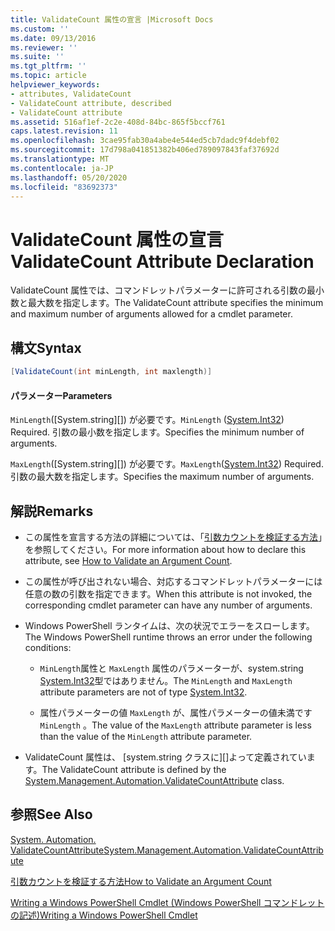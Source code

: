 ```yaml
---
title: ValidateCount 属性の宣言 |Microsoft Docs
ms.custom: ''
ms.date: 09/13/2016
ms.reviewer: ''
ms.suite: ''
ms.tgt_pltfrm: ''
ms.topic: article
helpviewer_keywords:
- attributes, ValidateCount
- ValidateCount attribute, described
- ValidateCount attribute
ms.assetid: 516af1ef-2c2e-408d-84bc-865f5bccf761
caps.latest.revision: 11
ms.openlocfilehash: 3cae95fab30a4abe4e544ed5cb7dadc9f4debf02
ms.sourcegitcommit: 17d798a041851382b406ed789097843faf37692d
ms.translationtype: MT
ms.contentlocale: ja-JP
ms.lasthandoff: 05/20/2020
ms.locfileid: "83692373"
---
```

# <a name="validatecount-attribute-declaration"></a><span data-ttu-id="08cfe-102">ValidateCount 属性の宣言</span><span class="sxs-lookup"><span data-stu-id="08cfe-102">ValidateCount Attribute Declaration</span></span>

<span data-ttu-id="08cfe-103">ValidateCount 属性では、コマンドレットパラメーターに許可される引数の最小数と最大数を指定します。</span><span class="sxs-lookup"><span data-stu-id="08cfe-103">The ValidateCount attribute specifies the minimum and maximum number of arguments allowed for a cmdlet parameter.</span></span>

## <a name="syntax"></a><span data-ttu-id="08cfe-104">構文</span><span class="sxs-lookup"><span data-stu-id="08cfe-104">Syntax</span></span>

```csharp
[ValidateCount(int minLength, int maxlength)]
```

#### <a name="parameters"></a><span data-ttu-id="08cfe-105">パラメーター</span><span class="sxs-lookup"><span data-stu-id="08cfe-105">Parameters</span></span>

<span data-ttu-id="08cfe-106">`MinLength`([System.string][]) が必要です。</span><span class="sxs-lookup"><span data-stu-id="08cfe-106">`MinLength` ([System.Int32][]) Required.</span></span> <span data-ttu-id="08cfe-107">引数の最小数を指定します。</span><span class="sxs-lookup"><span data-stu-id="08cfe-107">Specifies the minimum number of arguments.</span></span>

<span data-ttu-id="08cfe-108">`MaxLength`([System.string][]) が必要です。</span><span class="sxs-lookup"><span data-stu-id="08cfe-108">`MaxLength`([System.Int32][]) Required.</span></span> <span data-ttu-id="08cfe-109">引数の最大数を指定します。</span><span class="sxs-lookup"><span data-stu-id="08cfe-109">Specifies the maximum number of arguments.</span></span>

## <a name="remarks"></a><span data-ttu-id="08cfe-110">解説</span><span class="sxs-lookup"><span data-stu-id="08cfe-110">Remarks</span></span>

- <span data-ttu-id="08cfe-111">この属性を宣言する方法の詳細については、「[引数カウントを検証する方法][]」を参照してください。</span><span class="sxs-lookup"><span data-stu-id="08cfe-111">For more information about how to declare this attribute, see [How to Validate an Argument Count][].</span></span>

- <span data-ttu-id="08cfe-112">この属性が呼び出されない場合、対応するコマンドレットパラメーターには任意の数の引数を指定できます。</span><span class="sxs-lookup"><span data-stu-id="08cfe-112">When this attribute is not invoked, the corresponding cmdlet parameter can have any number of arguments.</span></span>

- <span data-ttu-id="08cfe-113">Windows PowerShell ランタイムは、次の状況でエラーをスローします。</span><span class="sxs-lookup"><span data-stu-id="08cfe-113">The Windows PowerShell runtime throws an error under the following conditions:</span></span>

  - <span data-ttu-id="08cfe-114">`MinLength`属性と `MaxLength` 属性のパラメーターが、system.string [System.Int32][]型ではありません。</span><span class="sxs-lookup"><span data-stu-id="08cfe-114">The `MinLength` and `MaxLength` attribute parameters are not of type [System.Int32][].</span></span>

  - <span data-ttu-id="08cfe-115">属性パラメーターの値 `MaxLength` が、属性パラメーターの値未満です `MinLength` 。</span><span class="sxs-lookup"><span data-stu-id="08cfe-115">The value of the `MaxLength` attribute parameter is less than the value of the `MinLength` attribute parameter.</span></span>

- <span data-ttu-id="08cfe-116">ValidateCount 属性は、 [system.string クラスに][]よって定義されています。</span><span class="sxs-lookup"><span data-stu-id="08cfe-116">The ValidateCount attribute is defined by the [System.Management.Automation.ValidateCountAttribute][] class.</span></span>

## <a name="see-also"></a><span data-ttu-id="08cfe-117">参照</span><span class="sxs-lookup"><span data-stu-id="08cfe-117">See Also</span></span>

<span data-ttu-id="08cfe-118">[System. Automation. ValidateCountAttribute][]</span><span class="sxs-lookup"><span data-stu-id="08cfe-118">[System.Management.Automation.ValidateCountAttribute][]</span></span>

<span data-ttu-id="08cfe-119">[引数カウントを検証する方法][]</span><span class="sxs-lookup"><span data-stu-id="08cfe-119">[How to Validate an Argument Count][]</span></span>

<span data-ttu-id="08cfe-120">[Writing a Windows PowerShell Cmdlet (Windows PowerShell コマンドレットの記述)][]</span><span class="sxs-lookup"><span data-stu-id="08cfe-120">[Writing a Windows PowerShell Cmdlet][]</span></span>

[引数カウントを検証する方法]: how-to-validate-an-argument-count.md
[How to Validate an Argument Count]: how-to-validate-an-argument-count.md
[Writing a Windows PowerShell Cmdlet (Windows PowerShell コマンドレットの記述)]: writing-a-windows-powershell-cmdlet.md
[Writing a Windows PowerShell Cmdlet]: writing-a-windows-powershell-cmdlet.md

[System.Int32]: /dotnet/api/System.Int32
[System. Automation. ValidateCountAttribute]: /dotnet/api/System.Management.Automation.ValidateCountAttribute
[System.Management.Automation.ValidateCountAttribute]: /dotnet/api/System.Management.Automation.ValidateCountAttribute
